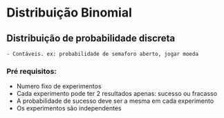 # Distribuição Binomial

## Distribuição de probabilidade discreta
    - Contáveis. ex: probabilidade de semaforo aberto, jogar moeda

### Pré requisitos:
 - Numero fixo de experimentos
 - Cada experimento pode ter 2 resultados apenas: sucesso ou fracasso
 - A probabilidade de sucesso deve ser a mesma em cada experimento
 - Os experimentos são independentes

